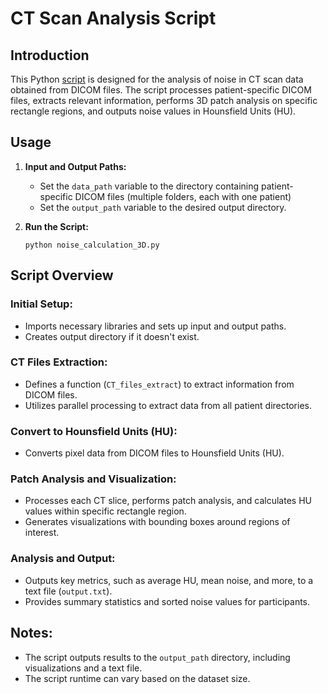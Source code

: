 # CT Scan Analysis Script

## Introduction
This Python [script](./noise_calculation_3D.py) is designed for the analysis of noise in CT scan data obtained from DICOM files. The script processes patient-specific DICOM files, extracts relevant information, performs 3D patch analysis on specific rectangle regions, and outputs noise values in Hounsfield Units (HU).

## Usage
1. **Input and Output Paths:**
   - Set the `data_path` variable to the directory containing patient-specific DICOM files (multiple folders, each with one patient)
   - Set the `output_path` variable to the desired output directory.

2. **Run the Script:**

   ```python noise_calculation_3D.py ```

## Script Overview

### Initial Setup:
- Imports necessary libraries and sets up input and output paths.
- Creates output directory if it doesn't exist.

### CT Files Extraction:
- Defines a function (`CT_files_extract`) to extract information from DICOM files.
- Utilizes parallel processing to extract data from all patient directories.

### Convert to Hounsfield Units (HU):
- Converts pixel data from DICOM files to Hounsfield Units (HU).

### Patch Analysis and Visualization:
- Processes each CT slice, performs patch analysis, and calculates HU values within specific rectangle region.
- Generates visualizations with bounding boxes around regions of interest.

### Analysis and Output:
- Outputs key metrics, such as average HU, mean noise, and more, to a text file (`output.txt`).
- Provides summary statistics and sorted noise values for participants.

## Notes:
- The script outputs results to the `output_path` directory, including visualizations and a text file.
- The script runtime can vary based on the dataset size.